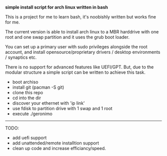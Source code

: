 **simple install script for arch linux written in bash**


This is a project for me to learn bash, it's noobishly written but works fine for me.

The current version is able to install arch linux to a MBR harddrive with one root and one swap partition and it uses the grub boot loader.

You can set up a primary user with sudo privileges alongside the root account, and install opensource/proprietary drivers / desktop environments / synaptics etc.

There is no support for advanced features like UEFI/GPT. But, due to the modular structure a simple script can be written to achieve this task.

* boot archiso
* install git (pacman -S git)
* clone this repo
* cd into the dir
* discover your ethernet with 'ip link'
* use fdisk to partition drive with 1 swap and 1 root
* execute ./geronimo


_______

TODO:

* add uefi support
* add unattended/remote installtion support
* clean up code and increase efficiancy/speed.
